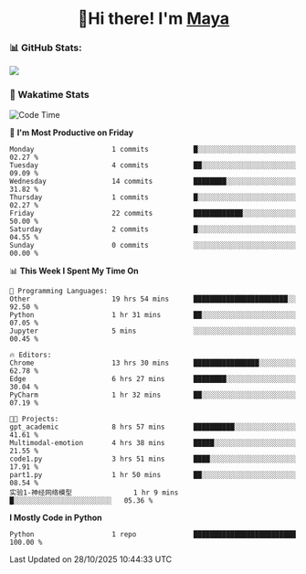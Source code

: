  <h1 align="center">👋Hi there! I'm <a href="https://liumyblog.cn">Maya</a></h1>

### 📊 GitHub Stats:
<p href="https://github.com/anuraghazra/github-readme-stats">
<img align="left" src="https://github-readme-stats.vercel.app/api?username=liumy-lay&show_icons=true&title_color=ffffff&icon_color=ffffff&text_color=ffffff&bg_color=D80835&hide_title=true" />
</p>
<br clear="left"/>

### 🚀 Wakatime Stats
<!--START_SECTION:waka-->
![Code Time](http://img.shields.io/badge/Code%20Time-256%20hrs%2045%20mins-blue)

📅 **I'm Most Productive on Friday** 

```text
Monday                   1 commits           █░░░░░░░░░░░░░░░░░░░░░░░░   02.27 % 
Tuesday                  4 commits           ██░░░░░░░░░░░░░░░░░░░░░░░   09.09 % 
Wednesday                14 commits          ████████░░░░░░░░░░░░░░░░░   31.82 % 
Thursday                 1 commits           █░░░░░░░░░░░░░░░░░░░░░░░░   02.27 % 
Friday                   22 commits          ████████████░░░░░░░░░░░░░   50.00 % 
Saturday                 2 commits           █░░░░░░░░░░░░░░░░░░░░░░░░   04.55 % 
Sunday                   0 commits           ░░░░░░░░░░░░░░░░░░░░░░░░░   00.00 % 
```


📊 **This Week I Spent My Time On** 

```text
💬 Programming Languages: 
Other                    19 hrs 54 mins      ███████████████████████░░   92.50 % 
Python                   1 hr 31 mins        ██░░░░░░░░░░░░░░░░░░░░░░░   07.05 % 
Jupyter                  5 mins              ░░░░░░░░░░░░░░░░░░░░░░░░░   00.45 % 

🔥 Editors: 
Chrome                   13 hrs 30 mins      ████████████████░░░░░░░░░   62.78 % 
Edge                     6 hrs 27 mins       ████████░░░░░░░░░░░░░░░░░   30.04 % 
PyCharm                  1 hr 32 mins        ██░░░░░░░░░░░░░░░░░░░░░░░   07.19 % 

🐱‍💻 Projects: 
gpt_academic             8 hrs 57 mins       ██████████░░░░░░░░░░░░░░░   41.61 % 
Multimodal-emotion       4 hrs 38 mins       █████░░░░░░░░░░░░░░░░░░░░   21.55 % 
code1.py                 3 hrs 51 mins       ████░░░░░░░░░░░░░░░░░░░░░   17.91 % 
part1.py                 1 hr 50 mins        ██░░░░░░░░░░░░░░░░░░░░░░░   08.54 % 
实验1-神经网络模型               1 hr 9 mins         █░░░░░░░░░░░░░░░░░░░░░░░░   05.36 % 
```

**I Mostly Code in Python** 

```text
Python                   1 repo              █████████████████████████   100.00 % 
```




 Last Updated on 28/10/2025 10:44:33 UTC
<!--END_SECTION:waka-->
